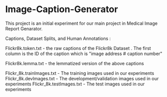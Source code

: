 # Image-Caption-Generator
This project is an initial experiment for our main project in Medical Image Report Genarator.

Captions, Dataset Splits, and Human Annotations :


Flickr8k.token.txt - the raw captions of the Flickr8k Dataset . The first column is the ID of the caption which is "image address # caption number"

Flickr8k.lemma.txt - the lemmatized version of the above captions 

Flickr_8k.trainImages.txt - The training images used in our experiments
Flickr_8k.devImages.txt - The development/validation images used in our experiments
Flickr_8k.testImages.txt - The test images used in our experiments
